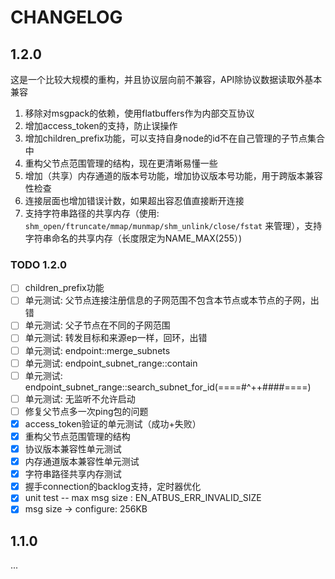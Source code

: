 CHANGELOG
============

1.2.0
------------

这是一个比较大规模的重构，并且协议层向前不兼容，API除协议数据读取外基本兼容

1. 移除对msgpack的依赖，使用flatbuffers作为内部交互协议
2. 增加access_token的支持，防止误操作
3. 增加children_prefix功能，可以支持自身node的id不在自己管理的子节点集合中
4. 重构父节点范围管理的结构，现在更清晰易懂一些
5. 增加（共享）内存通道的版本号功能，增加协议版本号功能，用于跨版本兼容性检查
6. 连接层面也增加错误计数，如果超出容忍值直接断开连接
7. 支持字符串路径的共享内存（使用: ```shm_open/ftruncate/mmap/munmap/shm_unlink/close/fstat``` 来管理），支持字符串命名的共享内存（长度限定为NAME_MAX(255）)

### TODO 1.2.0

- [ ] children_prefix功能
- [ ] 单元测试: 父节点连接注册信息的子网范围不包含本节点或本节点的子网，出错
- [ ] 单元测试: 父子节点在不同的子网范围
- [ ] 单元测试: 转发目标和来源ep一样，回环，出错
- [ ] 单元测试: endpoint::merge_subnets
- [ ] 单元测试: endpoint_subnet_range::contain
- [ ] 单元测试: endpoint_subnet_range::search_subnet_for_id(====#^++####====)
- [ ] 单元测试: 无监听不允许启动
- [ ] 修复父节点多一次ping包的问题
- [x] access_token验证的单元测试（成功+失败）
- [x] 重构父节点范围管理的结构
- [x] 协议版本兼容性单元测试
- [x] 内存通道版本兼容性单元测试
- [x] 字符串路径共享内存测试
- [x] 握手connection的backlog支持，定时器优化
- [x] unit test -- max msg size : EN_ATBUS_ERR_INVALID_SIZE
- [x] msg size -> configure: 256KB

1.1.0
------------

...